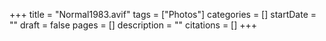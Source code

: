 +++
title = "Normal1983.avif"
tags = ["Photos"]
categories = []
startDate = ""
draft = false
pages = []
description = ""
citations = []
+++
